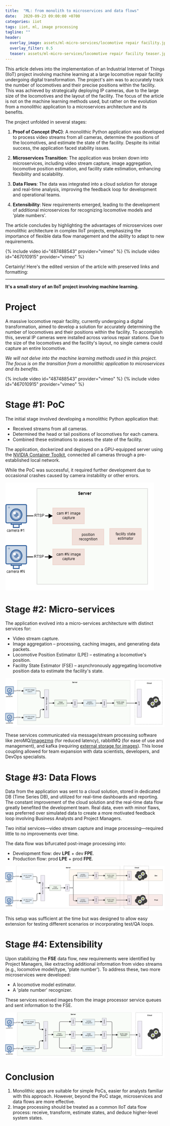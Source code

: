 ```yaml
---
title:  "ML: from monolith to microservices and data flows"
date:   2020-09-23 09:00:00 +0700
categories: iiot
tags: iiot, ml, image processing
tagline: ""
header:
  overlay_image: assets/ml-micro-services/locomotive repair facility.jpg
  overlay_filter: 0.5
  teaser: assets/ml-micro-services/locomotive repair facility teaser.jpg
---
```


This article delves into the implementation of an Industrial Internet of Things (IIoT) project involving machine learning at a large locomotive repair facility undergoing digital transformation. The project's aim was to accurately track the number of locomotives and their precise positions within the facility. This was achieved by strategically deploying IP cameras, due to the large size of the locomotives and the layout of the facility. The focus of the article is not on the machine learning methods used, but rather on the evolution from a monolithic application to a microservices architecture and its benefits.

The project unfolded in several stages:

1. **Proof of Concept (PoC)**: A monolithic Python application was developed to process video streams from all cameras, determine the positions of the locomotives, and estimate the state of the facility. Despite its initial success, the application faced stability issues.

2. **Microservices Transition**: The application was broken down into microservices, including video stream capture, image aggregation, locomotive position estimation, and facility state estimation, enhancing flexibility and scalability.

3. **Data Flows**: The data was integrated into a cloud solution for storage and real-time analysis, improving the feedback loop for development and operational teams.

4. **Extensibility**: New requirements emerged, leading to the development of additional microservices for recognizing locomotive models and 'plate numbers'.

The article concludes by highlighting the advantages of microservices over monolithic architecture in complex IIoT projects, emphasizing the importance of flexible data flow management and the ability to adapt to new requirements.

{% include video id="487488543" provider="vimeo" %}
{% include video id="467010915" provider="vimeo" %}

Certainly! Here's the edited version of the article with preserved links and formatting:

---

**It's a small story of an IIoT project involving machine learning.**

# Project

A massive locomotive repair facility, currently undergoing a digital transformation, aimed to develop a solution for accurately determining the number of locomotives and their positions within the facility. To accomplish this, several IP cameras were installed across various repair stations. Due to the size of the locomotives and the facility's layout, no single camera could capture an entire locomotive.

*We will not delve into the machine learning methods used in this project. The focus is on the transition from a monolithic application to microservices and its benefits.*

{% include video id="487488543" provider="vimeo" %}
{% include video id="467010915" provider="vimeo" %}

# Stage #1: PoC

The initial stage involved developing a monolithic Python application that:
- Received streams from all cameras.
- Determined the head or tail positions of locomotives for each camera.
- Combined these estimations to assess the state of the facility.

The application, dockerized and deployed on a GPU-equipped server using the [NVIDIA Container Toolkit](https://github.com/NVIDIA/nvidia-docker), connected all cameras through a pre-established local network. 

While the PoC was successful, it required further development due to occasional crashes caused by camera instability or other errors.

![monolith app](/assets/ml-micro-services/monolith.png)

# Stage #2: Micro-services

The application evolved into a micro-services architecture with distinct services for:
- Video stream capture.
- Image aggregation – processing, caching images, and generating data packets.
- Locomotive Position Estimator (LPE) – estimating a locomotive's position.
- Facility State Estimator (FSE) – asynchronously aggregating locomotive position data to estimate the facility's state.

![micro services](/assets/ml-micro-services/services.png)

These services communicated via message/stream processing software like zeroMQ/[imagezmq](https://github.com/jeffbass/imagezmq) (for reduced latency), rabbitMQ (for ease of use and management), and kafka (requiring [external storage for images](https://www.kai-waehner.de/blog/2020/08/07/apache-kafka-handling-large-messages-and-files-for-image-video-audio-processing/)). This loose coupling allowed for team expansion with data scientists, developers, and DevOps specialists.

# Stage #3: Data Flows

Data from the application was sent to a cloud solution, stored in dedicated DB (Time Series DB), and utilized for real-time dashboards and reporting. The constant improvement of the cloud solution and the real-time data flow greatly benefited the development team. Real data, even with minor flaws, was preferred over simulated data to create a more motivated feedback loop involving Business Analysts and Project Managers.

Two initial services—video stream capture and image processing—required little to no improvements over time.

The data flow was bifurcated post-image processing into:
- Development flow: dev **LPE** + dev **FPE**.
- Production flow: prod **LPE** + prod **FPE**.

![dataflows](/assets/ml-micro-services/dataflows.png)

This setup was sufficient at the time but was designed to allow easy extension for testing different scenarios or incorporating test/QA loops.

# Stage #4: Extensibility

Upon stabilizing the **FSE** data flow, new requirements were identified by Project Managers, like extracting additional information from video streams (e.g., locomotive model/type, 'plate number'). To address these, two more microservices were developed:
- A locomotive model estimator.
- A 'plate number' recognizer.

These services received images from the image processor service queues and sent information to the FSE.

![final microservices](/assets/ml-micro-services/final.png)

# Conclusion

1. Monolithic apps are suitable for simple PoCs, easier for analysts familiar with this approach. However, beyond the PoC stage, microservices and data flows are more effective.
2. Image processing should be treated as a common IIoT data flow process: receive, transform, estimate states, and deduce higher-level system states.